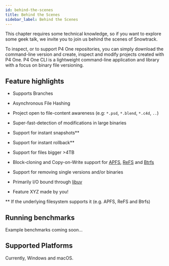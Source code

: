```yaml
---
id: behind-the-scenes
title: Behind the Scenes
sidebar_label: Behind the Scenes
---
```


This chapter requires some technical knowledge, so if you want to explore some geek talk, we invite you to join us behind the scenes of Snowtrack.

To inspect, or to support P4 One repositories, you can simply download the command-line version and create, inspect and modify projects created with P4 One. P4 One CLI is a lightweight command-line application and library with a focus on binary file versioning.

## Feature highlights

- Supports Branches

- Asynchronous File Hashing

- Project open to file-content awareness (e.g: `*.psd`, `*.blend`, `*.c4d`, `..`)

- Super-fast-detection of modifications in large binaries

- Support for instant snapshots\*\*

- Support for instant rollback\*\*

- Support for files bigger >4TB

- Block-cloning and Copy-on-Write support for [APFS](https://developer.apple.com/documentation/foundation/file_system/about_apple_file_system), [ReFS](https://docs.microsoft.com/en-us/windows-server/storage/refs/refs-overview) and [Btrfs](https://en.wikipedia.org/wiki/Btrfs)

- Support for removing single versions and/or binaries

- Primarily I/O bound through [libuv](https://github.com/libuv/libuv)

- Feature XYZ made by you!

\*\* If the underlying filesystem supports it (e.g. APFS, ReFS and Btrfs)

## Running benchmarks

Example benchmarks coming soon...

## Supported Platforms

Currently, Windows and macOS.

